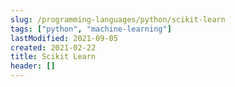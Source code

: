 ```yaml
---
slug: /programming-languages/python/scikit-learn
tags: ["python", "machine-learning"]
lastModified: 2021-09-05
created: 2021-02-22
title: Scikit Learn
header: []
---
```


